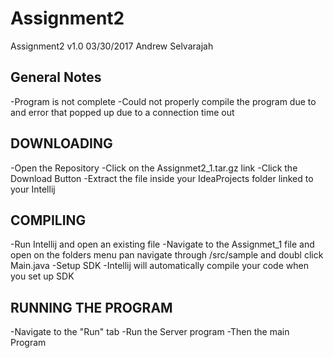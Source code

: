 # Assignment2
Assignment2 v1.0 03/30/2017 Andrew Selvarajah

General Notes
--------------------------------------------------------------------------------
-Program is not complete
-Could not properly compile the program due to and error that popped
up due to a connection time out

DOWNLOADING
---------------------------------------------------------------------------------

-Open the Repository
-Click on the Assignmet2_1.tar.gz link
-Click the Download Button
-Extract the file inside your IdeaProjects folder linked to your Intellij

COMPILING
---------------------------------------------------------------------------------

-Run Intellij and open an existing file
-Navigate to the Assignmet_1 file and open
on the folders menu pan navigate through /src/sample and doubl click Main.java
-Setup SDK
-Intellij will automatically compile your code when you set up SDK

RUNNING THE PROGRAM
----------------------------------------------------------------------------------
-Navigate to the "Run" tab
-Run the Server program
-Then the main Program
